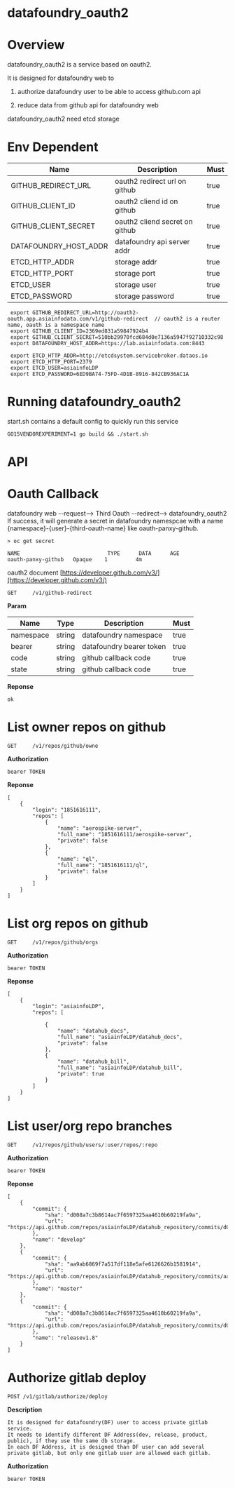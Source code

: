 # datafoundry_oauth2

# Overview

datafoundry_oauth2 is a service based on oauth2.

It is designed for datafoundry web to

1. authorize datafoundry user to be able to access github.com api

2. reduce data from github api for datafoundry web

datafoundry_oauth2 need etcd storage

# Env Dependent

|     Name                |   Description                   |  Must  |
| ----------------------- | ------------------------------- | ------ |
| GITHUB_REDIRECT_URL     |  oauth2 redirect url on github  |  true  |
| GITHUB_CLIENT_ID        |  oauth2 cliend id on github     |  true  |
| GITHUB_CLIENT_SECRET    |  oauth2 cliend secret on github |  true  |
| DATAFOUNDRY_HOST_ADDR   |  datafoundry api server addr    |  true  |
| ETCD_HTTP_ADDR          |  storage addr                   |  true  |
| ETCD_HTTP_PORT          |  storage port                   |  true  |
| ETCD_USER               |  storage user                   |  true  |
| ETCD_PASSWORD           |  storage password               |  true  |
    
    
     export GITHUB_REDIRECT_URL=http://oauth2-oauth.app.asiainfodata.com/v1/github-redirect  // oauth2 is a router name, oauth is a namespace name
     export GITHUB_CLIENT_ID=2369ed831a59847924b4
     export GITHUB_CLIENT_SECRET=510bb29970fcd684d0e7136a5947f92710332c98
     export DATAFOUNDRY_HOST_ADDR=https://lab.asiainfodata.com:8443
        
     export ETCD_HTTP_ADDR=http://etcdsystem.servicebroker.dataos.io
     export ETCD_HTTP_PORT=2379
     export ETCD_USER=asiainfoLDP
     export ETCD_PASSWORD=6ED9BA74-75FD-4D1B-8916-842CB936AC1A
    
# Running datafoundry_oauth2
start.sh contains a default config to quickly run this service

    GO15VENDOREXPERIMENT=1 go build && ./start.sh
    
# API

# Oauth Callback 

datafoundry web  --request--> Third Oauth --redirect--> datafoundry_oauth2
If success, it will generate a secret in datafoundry namespcae with a name {namespace}-{user}-{third-oauth-name} like oauth-panxy-github.

    > oc get secret 
    
    NAME                            TYPE      DATA      AGE
    oauth-panxy-github   Opaque    1         4m
    

oauth2 document [https://developer.github.com/v3/](https://developer.github.com/v3/)

    
    GET     /v1/github-redirect
    
**Param**
  
|     Name      |     Type      |  Description               |  Must  |
| ------------- | ------------- | -------------------------  | ------ |
| namespace     |     string    |  datafoundry namespace     |  true  |
| bearer        |     string    |  datafoundry bearer token  |  true  |
| code          |     string    |  github callback code      |  true  |
| state         |     string    |  github callback code      |  true  |

**Reponse**
    
    ok

# List owner repos on github

    GET     /v1/repos/github/owne
    
**Authorization**

    bearer TOKEN 

**Reponse**

    [
        {
            "login": "1851616111",
            "repos": [
                {
                    "name": "aerospike-server",
                    "full_name": "1851616111/aerospike-server",
                    "private": false
                },
                {
                    "name": "ql",
                    "full_name": "1851616111/ql",
                    "private": false
                }
            ]
        }
    ]

# List org repos on github
   
    GET     /v1/repos/github/orgs

**Authorization**

    bearer TOKEN 

**Reponse**

    [
        {
            "login": "asiainfoLDP",
            "repos": [
              
                {
                    "name": "datahub_docs",
                    "full_name": "asiainfoLDP/datahub_docs",
                    "private": false
                },
                {
                    "name": "datahub_bill",
                    "full_name": "asiainfoLDP/datahub_bill",
                    "private": true
                }
            ]
        }
    ]

# List user/org repo branches

    GET     /v1/repos/github/users/:user/repos/:repo

**Authorization**

    bearer TOKEN 

**Reponse**
    
    [
        {
            "commit": {
                "sha": "d008a7c3b8614ac7f6597325aa4610b60219fa9a",
                "url": "https://api.github.com/repos/asiainfoLDP/datahub_repository/commits/d008a7c3b8614ac7f6597325aa4610b60219fa9a"
            },
            "name": "develop"
        },
        {
            "commit": {
                "sha": "aa9ab6869f7a517df118e5afe6126626b1581914",
                "url": "https://api.github.com/repos/asiainfoLDP/datahub_repository/commits/aa9ab6869f7a517df118e5afe6126626b1581914"
            },
            "name": "master"
        },
        {
            "commit": {
                "sha": "d008a7c3b8614ac7f6597325aa4610b60219fa9a",
                "url": "https://api.github.com/repos/asiainfoLDP/datahub_repository/commits/d008a7c3b8614ac7f6597325aa4610b60219fa9a"
            },
            "name": "releasev1.8"
        }
    ]
    
    
# Authorize gitlab deploy 

    POST /v1/gitlab/authorize/deploy

**Description**

    It is designed for datafoundry(DF) user to access private gitlab service.
    It needs to identify different DF Address(dev, release, product, public), if they use the same db storage.
    In each DF Address, it is designed than DF user can add several private gitlab, but only one gitlab user are allowed each gitlab.
        
**Authorization**

    bearer TOKEN 
    
    